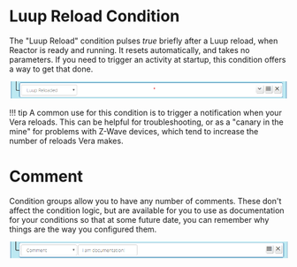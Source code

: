 # Luup Reload Condition

The "Luup Reload" condition pulses *true* briefly after a Luup reload, when Reactor is ready and running. It resets automatically, and takes no parameters. If you need to trigger an activity at startup, this condition offers a way to get that done.

![Luup Reloaded condition](images/reload-condition.png)

!!! tip 
    A common use for this condition is to trigger a notification when your Vera reloads. This can be helpful for troubleshooting, or as a "canary in the mine" for problems with Z-Wave devices, which tend to increase the number of reloads Vera makes.

# Comment

Condition groups allow you to have any number of comments. These don't affect the condition logic, but are available for you to use as documentation for your conditions so that at some future date, you can remember why things are the way you configured them.

![Comment Condition](images/comment-condition.png)
